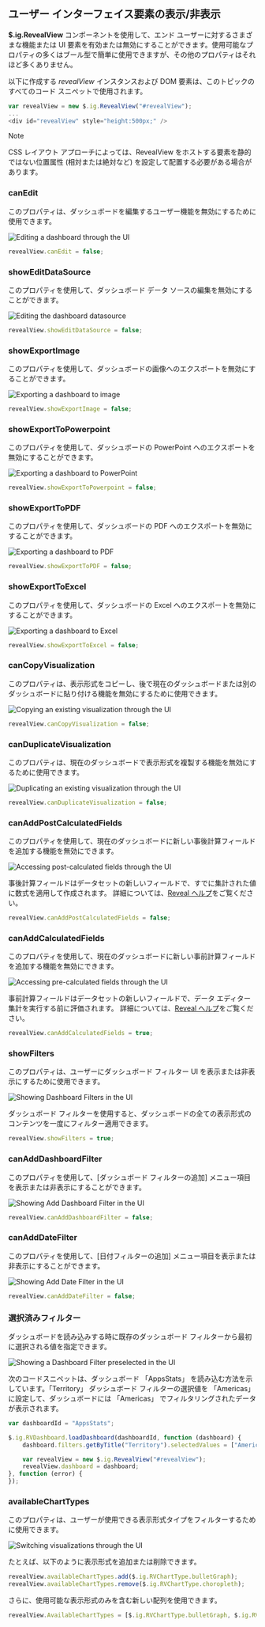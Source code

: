 ## ユーザー インターフェイス要素の表示/非表示

__$.ig.RevealView__ コンポーネントを使用して、エンド ユーザーに対するさまざまな機能または UI 要素を有効または無効にすることができます。使用可能なプロパティの多くはブール型で簡単に使用できますが、その他のプロパティはそれほど多くありません。

以下に作成する *revealView* インスタンスおよび DOM 要素は、このトピックのすべてのコード スニペットで使用されます。

``` js
var revealView = new $.ig.RevealView("#revealView");
...
<div id="revealView" style="height:500px;" />
```


> [!NOTE]
> CSS レイアウト アプローチによっては、RevealView をホストする要素を静的ではない位置属性 (相対または絶対など) を設定して配置する必要がある場合があります。


### canEdit
このプロパティは、ダッシュボードを編集するユーザー機能を無効にするために使用できます。

<img src="../../general/images/showing_hiding_elements_edit.png" alt="Editing a dashboard through the UI" class="responsive-img"/>

``` js
revealView.canEdit = false;
```

### showEditDataSource
このプロパティを使用して、ダッシュボード データ ソースの編集を無効にすることができます。

<img src="../../general/images/showing-hiding-elements-edit-datasource.png" alt="Editing the dashboard datasource" class="responsive-img"/>

``` js
revealView.showEditDataSource = false;
```

### showExportImage
このプロパティを使用して、ダッシュボードの画像へのエクスポートを無効にすることができます。

<img src="../../general/images/showing-hiding-elements-show-export-image.png" alt="Exporting a dashboard to image" class="responsive-img"/>

``` js
revealView.showExportImage = false;
```

### showExportToPowerpoint
このプロパティを使用して、ダッシュボードの PowerPoint へのエクスポートを無効にすることができます。

<img src="../../general/images/showing-hiding-elements-show-export-powerpoint.png" alt="Exporting a dashboard to PowerPoint" class="responsive-img"/>

``` js
revealView.showExportToPowerpoint = false;
```

### showExportToPDF
このプロパティを使用して、ダッシュボードの PDF へのエクスポートを無効にすることができます。

<img src="../../general/images/showing-hiding-elements-show-export-pdf.png" alt="Exporting a dashboard to PDF" class="responsive-img"/>

``` js
revealView.showExportToPDF = false;
```

### showExportToExcel
このプロパティを使用して、ダッシュボードの Excel へのエクスポートを無効にすることができます。

<img src="../../general/images/showing-hiding-elements-show-export-excel.png" alt="Exporting a dashboard to Excel" class="responsive-img"/>

``` js
revealView.showExportToExcel = false;
```

### canCopyVisualization
このプロパティは、表示形式をコピーし、後で現在のダッシュボードまたは別のダッシュボードに貼り付ける機能を無効にするために使用できます。

<img src="../../general/images/showing_hiding_elements_copy.png" alt="Copying an existing visualization through the UI" class="responsive-img"/>

``` js
revealView.canCopyVisualization = false;
```

### canDuplicateVisualization
このプロパティは、現在のダッシュボードで表示形式を複製する機能を無効にするために使用できます。

<img src="../../general/images/showing_hiding_elements_duplicate.png" alt="Duplicating an existing visualization through the UI" class="responsive-img"/>

``` js
revealView.canDuplicateVisualization = false;
```

### canAddPostCalculatedFields
このプロパティを使用して、現在のダッシュボードに新しい事後計算フィールドを追加する機能を無効にできます。

<img src="../../general/images/showing_hiding_elements_post_calculated.png" alt="Accessing post-calculated fields through the UI" class="responsive-img"/>

事後計算フィールドはデータセットの新しいフィールドで、すでに集計された値に数式を適用して作成されます。
詳細については、[Reveal ヘルプ](https://help.revealbi.io/jp/data-visualizations/fields/calculated-fields/overview.html)をご覧ください。

``` js
revealView.canAddPostCalculatedFields = false;
```

### canAddCalculatedFields
このプロパティを使用して、現在のダッシュボードに新しい事前計算フィールドを追加する機能を無効にできます。

<img src="../../general/images/showing_hiding_elements_pre_calculated.png" alt="Accessing pre-calculated fields through the UI" class="responsive-img"/>

事前計算フィールドはデータセットの新しいフィールドで、データ エディター集計を実行する前に評価されます。
詳細については、[Reveal ヘルプ](https://help.revealbi.io/jp/data-visualizations/fields/calculated-fields/overview.html)をご覧ください。

``` js
revealView.canAddCalculatedFields = true;
```

### showFilters
このプロパティは、ユーザーにダッシュボード フィルター UI を表示または非表示にするために使用できます。

<img src="../../general/images/showing_hiding_elements_filters.png" alt="Showing Dashboard Filters in the UI" class="responsive-img"/>

ダッシュボード フィルターを使用すると、ダッシュボードの全ての表示形式のコンテンツを一度にフィルター適用できます。

``` js
revealView.showFilters = true;
```

### canAddDashboardFilter
このプロパティを使用して、[ダッシュボード フィルターの追加] メニュー項目を表示または非表示にすることができます。

<img src="../../general/images/showing-hiding-elements-can-add-dashboard-filter.png" alt="Showing Add Dashboard Filter in the UI" class="responsive-img"/>

``` js
revealView.canAddDashboardFilter = false;
```
### canAddDateFilter
このプロパティを使用して、[日付フィルターの追加] メニュー項目を表示または非表示にすることができます。

<img src="../../general/images/showing-hiding-elements-can-add-date-filter.png" alt="Showing Add Date Filter in the UI" class="responsive-img"/>

``` js
revealView.canAddDateFilter = false;
```

### 選択済みフィルター
ダッシュボードを読み込みする時に既存のダッシュボード フィルターから最初に選択される値を指定できます。

<img src="../../general/images/showing_hiding_elements_filters_preselected.png" alt="Showing a Dashboard Filter preselected in the UI" class="responsive-img"/>

次のコードスニペットは、ダッシュボード 「AppsStats」 を読み込む方法を示しています。「Territory」 ダッシュボード フィルターの選択値を 「Americas」 に設定して、ダッシュボードには 「Americas」 でフィルタリングされたデータが表示されます。

``` js
var dashboardId = "AppsStats";

$.ig.RVDashboard.loadDashboard(dashboardId, function (dashboard) {
    dashboard.filters.getByTitle("Territory").selectedValues = ["Americas"];

    var revealView = new $.ig.RevealView("#revealView");
    revealView.dashboard = dashboard;
}, function (error) {
});
```

### availableChartTypes
このプロパティは、ユーザーが使用できる表示形式タイプをフィルターするために使用できます。

<img src="../../general/images/showing_hiding_elements_charts.png" alt="Switching visualizations through the UI" class="responsive-img"/>

たとえば、以下のように表示形式を追加または削除できます。

``` js
revealView.availableChartTypes.add($.ig.RVChartType.bulletGraph);
revealView.availableChartTypes.remove($.ig.RVChartType.choropleth);
```

さらに、使用可能な表示形式のみを含む新しい配列を使用できます。

``` js
revealView.AvailableChartTypes = [$.ig.RVChartType.bulletGraph, $.ig.RVChartType.choropleth];
```
